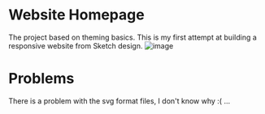 # Website Homepage
The project based on theming basics. 
This is my first attempt at building a responsive website from Sketch design.
![image](https://user-images.githubusercontent.com/88145246/129176863-1b7c45e8-e3dc-4f06-9909-f2e22122fb78.png)



# Problems
There is a problem with the svg format files, I don't know why :( ...
